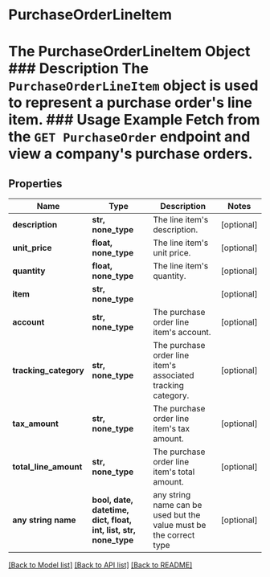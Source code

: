 # PurchaseOrderLineItem

# The PurchaseOrderLineItem Object ### Description The `PurchaseOrderLineItem` object is used to represent a purchase order's line item.  ### Usage Example Fetch from the `GET PurchaseOrder` endpoint and view a company's purchase orders.

## Properties
Name | Type | Description | Notes
------------ | ------------- | ------------- | -------------
**description** | **str, none_type** | The line item&#39;s description. | [optional] 
**unit_price** | **float, none_type** | The line item&#39;s unit price. | [optional] 
**quantity** | **float, none_type** | The line item&#39;s quantity. | [optional] 
**item** | **str, none_type** |  | [optional] 
**account** | **str, none_type** | The purchase order line item&#39;s account. | [optional] 
**tracking_category** | **str, none_type** | The purchase order line item&#39;s associated tracking category. | [optional] 
**tax_amount** | **str, none_type** | The purchase order line item&#39;s tax amount. | [optional] 
**total_line_amount** | **str, none_type** | The purchase order line item&#39;s total amount. | [optional] 
**any string name** | **bool, date, datetime, dict, float, int, list, str, none_type** | any string name can be used but the value must be the correct type | [optional]

[[Back to Model list]](../README.md#documentation-for-models) [[Back to API list]](../README.md#documentation-for-api-endpoints) [[Back to README]](../README.md)


